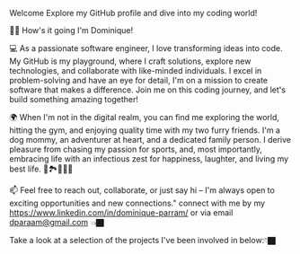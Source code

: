 Welcome Explore my GitHub profile and dive into my coding world!

👋🏿 How's it going I'm Dominique!

💻 As a passionate software engineer, I love transforming ideas into code. My GitHub is my playground, where I craft solutions, explore new technologies, and collaborate with like-minded individuals. I excel in problem-solving and have an eye for detail, I'm on a mission to create software that makes a difference. Join me on this coding journey, and let's build something amazing together!

🌍 When I'm not in the digital realm, you can find me exploring the world, hitting the gym, and enjoying quality time with my two furry friends. I'm a dog mommy, an adventurer at heart, and a dedicated family person. I derive pleasure from chasing my passion for sports, and, most importantly, embracing life with an infectious zest for happiness, laughter, and living my best life. 🌟🏞️🐾🏀😄

📫 Feel free to reach out, collaborate, or just say hi – I'm always open to exciting opportunities and new connections." connect with me by my https://www.linkedin.com/in/dominique-parram/ or via email dparaam@gmail.com 👈🏿

Take a look at a selection of the projects I've been involved in below:👇🏿
